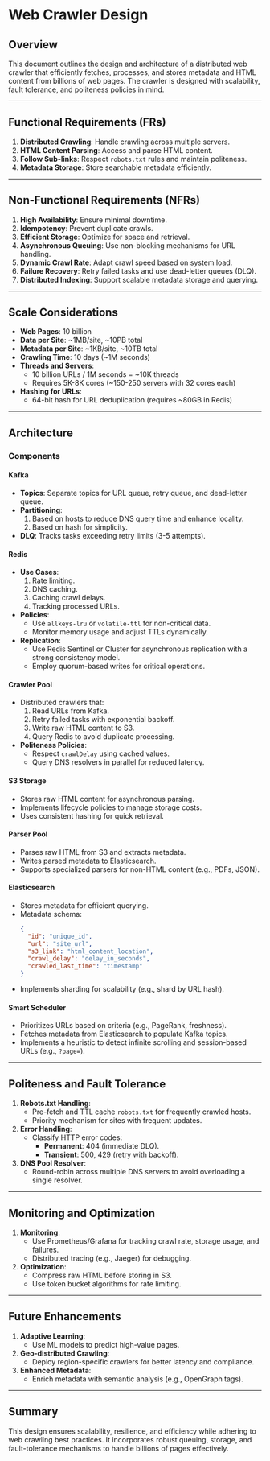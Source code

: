 # Web Crawler Design

## Overview
This document outlines the design and architecture of a distributed web crawler that efficiently fetches, processes, and stores metadata and HTML content from billions of web pages. The crawler is designed with scalability, fault tolerance, and politeness policies in mind.

---

## Functional Requirements (FRs)
1. **Distributed Crawling**: Handle crawling across multiple servers.
2. **HTML Content Parsing**: Access and parse HTML content.
3. **Follow Sub-links**: Respect `robots.txt` rules and maintain politeness.
4. **Metadata Storage**: Store searchable metadata efficiently.

---

## Non-Functional Requirements (NFRs)
1. **High Availability**: Ensure minimal downtime.
2. **Idempotency**: Prevent duplicate crawls.
3. **Efficient Storage**: Optimize for space and retrieval.
4. **Asynchronous Queuing**: Use non-blocking mechanisms for URL handling.
5. **Dynamic Crawl Rate**: Adapt crawl speed based on system load.
6. **Failure Recovery**: Retry failed tasks and use dead-letter queues (DLQ).
7. **Distributed Indexing**: Support scalable metadata storage and querying.

---

## Scale Considerations
- **Web Pages**: 10 billion
- **Data per Site**: ~1MB/site, ~10PB total
- **Metadata per Site**: ~1KB/site, ~10TB total
- **Crawling Time**: 10 days (~1M seconds)
- **Threads and Servers**:
  - 10 billion URLs / 1M seconds = ~10K threads
  - Requires 5K-8K cores (~150-250 servers with 32 cores each)
- **Hashing for URLs**:
  - 64-bit hash for URL deduplication (requires ~80GB in Redis)

---

## Architecture

### **Components**

#### **Kafka**
- **Topics**: Separate topics for URL queue, retry queue, and dead-letter queue.
- **Partitioning**:
  1. Based on hosts to reduce DNS query time and enhance locality.
  2. Based on hash for simplicity.
- **DLQ**: Tracks tasks exceeding retry limits (3-5 attempts).

#### **Redis**
- **Use Cases**:
  1. Rate limiting.
  2. DNS caching.
  3. Caching crawl delays.
  4. Tracking processed URLs.
- **Policies**:
  - Use `allkeys-lru` or `volatile-ttl` for non-critical data.
  - Monitor memory usage and adjust TTLs dynamically.
- **Replication**:
  - Use Redis Sentinel or Cluster for asynchronous replication with a strong consistency model.
  - Employ quorum-based writes for critical operations.

#### **Crawler Pool**
- Distributed crawlers that:
  1. Read URLs from Kafka.
  2. Retry failed tasks with exponential backoff.
  3. Write raw HTML content to S3.
  4. Query Redis to avoid duplicate processing.
- **Politeness Policies**:
  - Respect `crawlDelay` using cached values.
  - Query DNS resolvers in parallel for reduced latency.

#### **S3 Storage**
- Stores raw HTML content for asynchronous parsing.
- Implements lifecycle policies to manage storage costs.
- Uses consistent hashing for quick retrieval.

#### **Parser Pool**
- Parses raw HTML from S3 and extracts metadata.
- Writes parsed metadata to Elasticsearch.
- Supports specialized parsers for non-HTML content (e.g., PDFs, JSON).

#### **Elasticsearch**
- Stores metadata for efficient querying.
- Metadata schema:
  ```json
  {
    "id": "unique_id",
    "url": "site_url",
    "s3_link": "html_content_location",
    "crawl_delay": "delay_in_seconds",
    "crawled_last_time": "timestamp"
  }
  ```
- Implements sharding for scalability (e.g., shard by URL hash).

#### **Smart Scheduler**
- Prioritizes URLs based on criteria (e.g., PageRank, freshness).
- Fetches metadata from Elasticsearch to populate Kafka topics.
- Implements a heuristic to detect infinite scrolling and session-based URLs (e.g., `?page=`).

---

## Politeness and Fault Tolerance
1. **Robots.txt Handling**:
   - Pre-fetch and TTL cache `robots.txt` for frequently crawled hosts.
   - Priority mechanism for sites with frequent updates.
2. **Error Handling**:
   - Classify HTTP error codes:
     - **Permanent**: 404 (immediate DLQ).
     - **Transient**: 500, 429 (retry with backoff).
3. **DNS Pool Resolver**:
   - Round-robin across multiple DNS servers to avoid overloading a single resolver.

---

## Monitoring and Optimization
1. **Monitoring**:
   - Use Prometheus/Grafana for tracking crawl rate, storage usage, and failures.
   - Distributed tracing (e.g., Jaeger) for debugging.
2. **Optimization**:
   - Compress raw HTML before storing in S3.
   - Use token bucket algorithms for rate limiting.

---

## Future Enhancements
1. **Adaptive Learning**:
   - Use ML models to predict high-value pages.
2. **Geo-distributed Crawling**:
   - Deploy region-specific crawlers for better latency and compliance.
3. **Enhanced Metadata**:
   - Enrich metadata with semantic analysis (e.g., OpenGraph tags).

---

## Summary
This design ensures scalability, resilience, and efficiency while adhering to web crawling best practices. It incorporates robust queuing, storage, and fault-tolerance mechanisms to handle billions of pages effectively.
